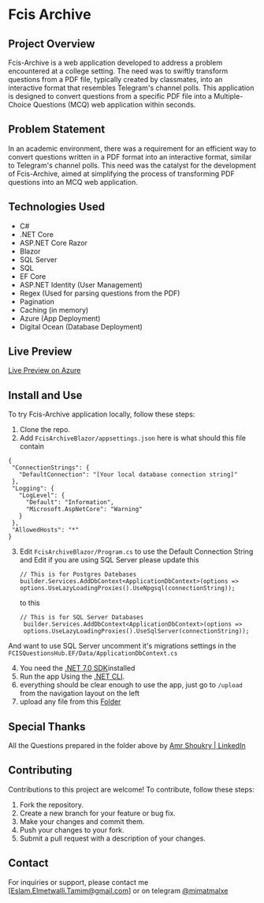 # Fcis Archive 


## Project Overview
Fcis-Archive is a web application developed to address a problem encountered at a college setting. The need was to swiftly transform questions from a PDF file, typically created by classmates, into an interactive format that resembles Telegram's channel polls. This application is designed to convert questions from a specific PDF file into a Multiple-Choice Questions (MCQ) web application within seconds.

## Problem Statement
In an academic environment, there was a requirement for an efficient way to convert questions written in a PDF format into an interactive format, similar to Telegram's channel polls. This need was the catalyst for the development of Fcis-Archive, aimed at simplifying the process of transforming PDF questions into an MCQ web application.

## Technologies Used
- C#
- .NET Core
- ASP.NET Core Razor
- Blazor
- SQL Server
- SQL
- EF Core
- ASP.NET Identity (User Management)
- Regex (Used for parsing questions from the PDF)
- Pagination
- Caching (in memory)
- Azure (App Deployment)
- Digital Ocean (Database Deployment)

## Live Preview
[Live Preview on Azure](https://fcis-archive-blazor.azurewebsites.net)

## Install and Use 
To try Fcis-Archive application locally, follow these steps:
1. Clone the repo.
2. Add `FcisArchiveBlazor/appsettings.json` 
   here is what should this file contain 
 ```
 {
  "ConnectionStrings": {
    "DefaultConnection": "[Your local database connection string]"
  },
  "Logging": {
    "LogLevel": {
      "Default": "Information",
      "Microsoft.AspNetCore": "Warning"
    }
  },
  "AllowedHosts": "*"
}
```
3. Edit `FcisArchiveBlazor/Program.cs` to use the Default Connection String and Edit if you are using SQL Server please update this
   ```
   // This is for Postgres Datebases
   builder.Services.AddDbContext<ApplicationDbContext>(options => 
   options.UseLazyLoadingProxies().UseNpgsql(connectionString));
   ```
   to this 
   ```
   // This is for SQL Server Databases
	builder.Services.AddDbContext<ApplicationDbContext>(options =>
    options.UseLazyLoadingProxies().UseSqlServer(connectionString));
    ```
And want to use SQL Server uncomment it's migrations settings in the `FCISQuestionsHub.EF/Data/ApplicationDbContext.cs`

4. You need the [.NET 7.0 SDK](https://dotnet.microsoft.com/en-us/download/dotnet/7.0)installed 
5. Run the app Using the [.NET CLI](https://learn.microsoft.com/en-us/dotnet/core/tools/).
6. everything should be clear enough to use the app, just go to `/upload` from the navigation layout on the left
7. upload any file from this [Folder](https://drive.google.com/drive/folders/1ABybBDinUSADI72-prqyBOow-JEjI_US?usp=sharing)


## Special Thanks 

All the Questions prepared in the folder above by [Amr Shoukry | LinkedIn](https://www.linkedin.com/in/amrshoukry/)

## Contributing
Contributions to this project are welcome! To contribute, follow these steps:
1. Fork the repository.
2. Create a new branch for your feature or bug fix.
3. Make your changes and commit them.
4. Push your changes to your fork.
5. Submit a pull request with a description of your changes.

## Contact
For inquiries or support, please contact me [Eslam.Elmetwalli.Tamim@gmail.com] or on telegram [@mimatmalxe](https://t.me/mimatmalxe)
